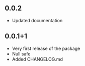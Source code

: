 ## 0.0.2
* Updated documentation

## 0.0.1+1

* Very first release of the package
* Null safe
* Added CHANGELOG.md
